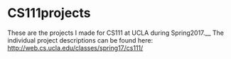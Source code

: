 # CS111projects
These are the projects I made for CS111 at UCLA during Spring2017.__
The individual project descriptions can be found here: http://web.cs.ucla.edu/classes/spring17/cs111/
